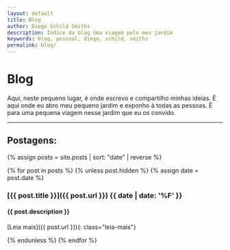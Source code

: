 ```yaml
---
layout: default
title: Blog
author: Diego Schild Smiths
description: Índice do blog Uma viagem pelo meu jardim
keywords: blog, pessoal, diego, schild, smiths
permalink: blog/
---
```


# Blog

Aqui, neste pequeno lugar, é onde escrevo e compartilho minhas ideias. É aqui onde eu abro meu pequeno jardim e exponho à todas as pessoas. É para uma pequena viagem nesse jardim que eu os convido.


---

## Postagens:

{% assign posts = site.posts | sort: "date" | reverse %}

{% for post in posts %}
  {% unless post.hidden %}
    {% assign date = post.date %}

### [{{ post.title }}]({{ post.url }}) **{{ date | date: '%F' }}**

#### {{ post.description }}

[Leia mais]({{ post.url }}){: class="leia-mais"}

  {% endunless %}
{% endfor %}

